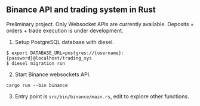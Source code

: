 
## Binance API and trading system in Rust

Preliminary project.
Only Websocket APIs are currently available. Deposits + orders + trade execution is under development.

1. Setup PostgreSQL database with diesel.
```
$ export DATABASE_URL=postgres://{username}:{password}@localhost/trading_sys
$ diesel migration run
```

2. Start Binance websockets API.
```
cargo run --bin binance
```

3. Entry point is `src/bin/binance/main.rs`, edit to explore other functions.
